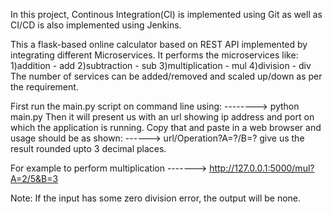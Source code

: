 In this project, Continous Integration(CI) is implemented using Git as well as CI/CD is also implemented using Jenkins.

This a flask-based online calculator based on REST API implemented by integrating different Microservices. 
It performs the microservices like: 
1)addition - add 
2)subtraction - sub 
3)multiplication - mul 
4)division - div 
The number of services can be added/removed and scaled up/down as per the requirement.

First run the main.py script on command line using: 
--------> python main.py 
Then it will present us with an url showing ip address and port on which the application is running. 
Copy that and paste in a web browser and usage should be as shown: 
------> url/Operation?A=?/B=? give us the result rounded upto 3 decimal places. 

For example to perform multiplication 
-------> http://127.0.0.1:5000/mul?A=2/5&B=3 

Note: If the input has some zero division error, the output will be none.
